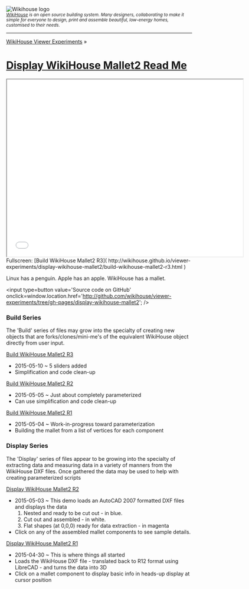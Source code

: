![Wikihouse logo]( http://avatars3.githubusercontent.com/u/4091108?v=3&s=100 )  
_<small>[WikiHouse]( http://www.wikihouse.cc/ ) is an open source building system. Many designers, collaborating to make it simple for everyone to design, print and assemble beautiful, low-energy homes, customised to their needs.</small>_
***
[WikiHouse Viewer Experiments]( http://wikihouse.github.io/viewer-experiments/index.html ) &raquo;

[Display WikiHouse Mallet2 Read Me]( index.html )
===

<span style=display:none; >[View as web page]( http://wikihouse.github.io/viewer-experiments/display-wikihouse-mallet2/ "view the files as apps." ) </span>  

<iframe src=build-wikihouse-mallet2-r3.html width=640 height=480></iframe>
Fullscreen: [Build WikiHouse Mallet2 R3]( http://wikihouse.github.io/viewer-experiments/display-wikihouse-mallet2/build-wikihouse-mallet2-r3.html )

Linux has a penguin. Apple has an apple. WikiHouse has a mallet.

<input type=button value='Source code on GitHub' onclick=window.location.href='http://github.com/wikihouse/viewer-experiments/tree/gh-pages/display-wikihouse-mallet2'; />


### Build Series
The 'Build' series of files may grow into the specialty of creating new objects that are forks/clones/mini-me's 
of the equivalent WikiHouse object directly from user input.

[Build WikiHouse Mallet2 R3]( http://wikihouse.github.io/viewer-experiments/display-wikihouse-mallet2/build-wikihouse-mallet2-r3.html )  

* 2015-05-10 ~ 5 sliders added
* Simplification and code clean-up


[Build WikiHouse Mallet2 R2]( http://wikihouse.github.io/viewer-experiments/display-wikihouse-mallet2/build-wikihouse-mallet2-r2.html )  

* 2015-05-05 ~ Just about completely parameterized
* Can use simplification and code clean-up

[Build WikiHouse Mallet2 R1]( http://wikihouse.github.io/viewer-experiments/display-wikihouse-mallet2/build-wikihouse-mallet2-r1.html )  

* 2015-05-04 ~ Work-in-progress toward parameterization 
* Building the mallet from a list of vertices for each component

### Display Series
The 'Display' series of files appear to be growing into the specialty of extracting data and measuring data in a variety of manners
 from the WikiHouse DXF files. Once gathered the data may be used to help with creating parameterized scripts

[Display WikiHouse Mallet2 R2]( http://wikihouse.github.io/viewer-experiments/display-wikihouse-mallet2/display-wikihouse-mallet2-r2.html )
 
* 2015-05-03 ~ This demo loads an AutoCAD 2007 formatted DXF files and displays the data
	1. Nested and ready to be cut out - in blue. 
	2. Cut out and assembled - in white. 
	3. Flat shapes (at 0,0,0) ready for data extraction - in magenta
* Click on any of the assembled mallet components to see sample details. 


[Display WikiHouse Mallet2 R1]( http://wikihouse.github.io/viewer-experiments/display-wikihouse-mallet2/display-wikihouse-mallet1-r1.html )

* 2015-04-30 ~ This is where things all started 
* Loads the WikiHouse DXF file - translated back to R12 format using LibreCAD - and turns the data into 3D
* Click on a mallet component to display basic info in heads-up display at cursor position  

